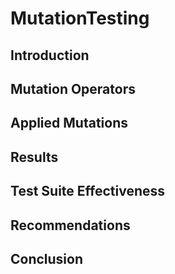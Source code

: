 # MutationTesting

## Introduction

## Mutation Operators

## Applied Mutations

## Results

## Test Suite Effectiveness

## Recommendations

## Conclusion
